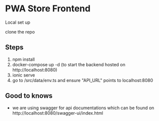 # PWA Store Frontend

Local set up

clone the repo

## Steps

1. npm install
2. docker-compose up -d (to start the backend hosted on http://localhost:8080)
3. ionic serve 
4. go to /src/data/env.ts and ensure "API_URL" points to localhost:8080

## Good to knows

* we are using swagger for api documentations which can be found on http://localhost:8080/swagger-ui/index.html
